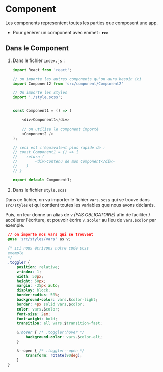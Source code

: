 # Component
Les components representent toutes les parties que composent une app.

- Pour génèrer un component avec emmet : **`rce`**

## Dans le Component
1. Dans le fichier `index.js` :

    ```js
    import React from 'react';

    // on importe les autres components qu'on aura besoin ici
    import Component2 from 'src/component/Component2'

    // On importe les styles
    import './style.scss';


    const Component1 = () => (

        <div>Component1</div>

        // on utilise le component importé
        <Component2 />
    );

    // ceci est l'équivalent plus rapide de :
    // const Component1 = () => {
    //    return (
    //        <div>Contenu de mon Component</div>
    //    )
    // }

    export default Component1;
    ```

2. Dans le fichier `style.scss`

Dans ce fichier, on va importer le fichier `vars.scss` qui se trouve dans `src/styles` et qui contient toutes les variables que nous avons déclarés.

Puis, on leur donne un alias de `v` _(PAS OBLIGATOIRE)_ afin de faciliter / accélerer l'écriture, et pouvoir écrire `v.$color` au lieu de `vars.$color` par exemple.

   ```css
    // on importe nos vars qui se trouvent 
    @use 'src/styles/vars' as v;

    /* ici nous écrivons notre code scss
    exemple
    */
    .toggler {
        position: relative;
        z-index: 1;
        width: 50px;
        height: 50px;
        margin: -25px auto;
        display: block;
        border-radius: 50%;
        background-color: vars.$color-light;
        border: 4px solid vars.$color;
        color: vars.$color;
        font-size: 2em;
        font-weight: bold;
        transition: all vars.$transition-fast;
  
        &:hover { /* .toggler:hover */
            background-color: vars.$color-alt;
        }

        &--open { /* .toggler--open */
            transform: rotate(90deg);
        }
    }
   ```